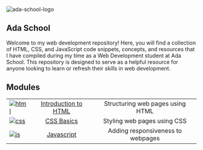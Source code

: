 ![ada-school-logo](https://media.ada-school.org/5fcd3ac12b22eab4d301d819/5fcd49a07ffe7b324996b784/ada-logo-cfdb7c7b-1791-408f-b5b4-240b22bd1653.png?version=2)

## Ada School
Welcome to my web development repository! Here, you will find a collection of HTML, CSS, and JavaScript code snippets, concepts, and resources that I have compiled during my time as a Web Development student at Ada School. This repository is designed to serve as a helpful resource for anyone looking to learn or refresh their skills in web development. 

## Modules
|              |        |               |
| :---        |    :----:   |          :---: |
|[![html](https://www.svgrepo.com/show/378427/html-fill.svg)](./web-dev-basics)             | [Introduction to HTML](./web-dev-basics)       | Structuring web pages using  HTML   |
| [![css](https://www.svgrepo.com/show/303481/css-3-logo.svg)](./css-basics)   | [CSS Basics](./css-basics)        | Styling web pages using CSS      |
| [![js](https://www.svgrepo.com/show/349419/javascript.svg)](./lab/) | [Javascript](./lab) | Adding responsiveness to webpages